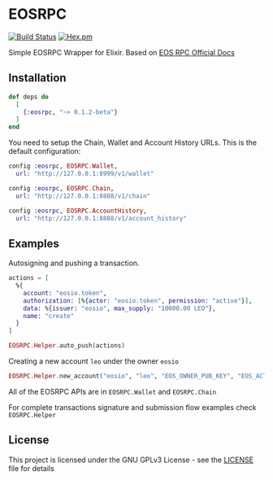 # EOSRPC

[![Build Status](https://travis-ci.org/BeSpiral/eosrpc-elixir-wrapper.svg?branch=master)](https://travis-ci.org/BeSpiral/eosrpc-elixir-wrapper)
[![Hex.pm](https://img.shields.io/hexpm/v/eosrpc.svg)](https://hex.pm/packages/eosrpc)


Simple EOSRPC Wrapper for Elixir. 
Based on [EOS RPC Official Docs](https://eosio.github.io/eos/group__eosiorpc.html)

## Installation

```elixir
def deps do
  [
    {:eosrpc, "~> 0.1.2-beta"}
  ]
end
```

You need to setup the Chain, Wallet and Account History URLs. This is the default configuration:

```elixir
config :eosrpc, EOSRPC.Wallet,
  url: "http://127.0.0.1:8999/v1/wallet"

config :eosrpc, EOSRPC.Chain,
  url: "http://127.0.0.1:8888/v1/chain"

config :eosrpc, EOSRPC.AccountHistory,
  url: "http://127.0.0.1:8888/v1/account_history"
```

## Examples

Autosigning and pushing a transaction. 

```elixir
actions = [
  %{
    account: "eosio.token",
    authorization: [%{actor: "eosio.token", permission: "active"}],
    data: %{issuer: "eosio", max_supply: "10000.00 LEO"},
    name: "create"
  }
]

EOSRPC.Helper.auto_push(actions) 
```

Creating a new account `leo` under the owner `eosio`

```elixir
EOSRPC.Helper.new_account("eosio", "leo", "EOS_OWNER_PUB_KEY", "EOS_ACTIVE_PUB_KEY")
```

All of the EOSRPC APIs are in `EOSRPC.Wallet` and `EOSRPC.Chain`

For complete transactions signature and submission flow examples check `EOSRPC.Helper`

## License

This project is licensed under the GNU GPLv3 License - see the [LICENSE](LICENSE) file for details

